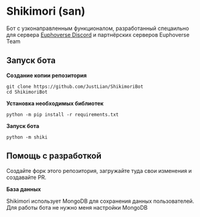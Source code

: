 # Shikimori (san)

Бот с узконаправленным функционалом, разработанный спецаильно для сервера [Euphoverse Discord](https://discord.justlian.com) и партнёрских серверов Euphoverse Team

## Запуск бота

**Создание копии репозитория**

```
git clone https://github.com/JustLian/ShikimoriBot
cd ShikimoriBot
```

**Установка необходимых библиотек**

```
python -m pip install -r requirements.txt
```

**Запуск бота**

```
python -m shiki
```

## Помощь с разработкой

Создайте форк этого репозитория, загружайте туда свои изменения и создавайте PR.

**База данных**

Shikimori использует MongoDB для сохранения данных пользователей. Для работы бота не нужно меня настройки MongoDB
